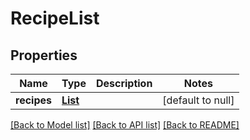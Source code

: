 # RecipeList
## Properties

Name | Type | Description | Notes
------------ | ------------- | ------------- | -------------
**recipes** | [**List**](Recipe.md) |  | [default to null]

[[Back to Model list]](../README.md#documentation-for-models) [[Back to API list]](../README.md#documentation-for-api-endpoints) [[Back to README]](../README.md)

